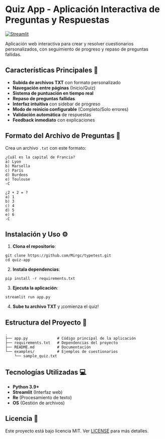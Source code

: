 # Quiz App - Aplicación Interactiva de Preguntas y Respuestas

[![Streamlit](https://static.streamlit.io/badges/streamlit_badge_black_white.svg)](https://typetest.streamlit.app/)

Aplicación web interactiva para crear y resolver cuestionarios personalizados, con seguimiento de progreso y repaso de preguntas fallidas.

## Características Principales 🚀

- **Subida de archivos TXT** con formato personalizado
- **Navegación entre páginas** (Inicio/Quiz)
- **Sistema de puntuación en tiempo real**
- **Repaso de preguntas fallidas**
- **Interfaz intuitiva** con sidebar de progreso
- **Modo de reinicio configurable** (Completo/Solo errores)
- **Validación automática** de respuestas
- **Feedback inmediato** con explicaciones

## Formato del Archivo de Preguntas 📝

Crea un archivo `.txt` con este formato:
```
¿Cuál es la capital de Francia?
a) Lyon
b) Marsella
c) París
d) Burdeos
e) Toulouse
-C

¿2 + 2 = ?
a) 1
b) 3
c) 4
d) 5
e) 6
-C
```

## Instalación y Uso ⚙️

1. **Clona el repositorio**:
```
git clone https://github.com/Mirgc/typetest.git
cd quiz-app
```

2. **Instala dependencias**:
```
pip install -r requirements.txt
```

3. **Ejecuta la aplicación**:
```
streamlit run app.py
```

4. **Sube tu archivo TXT** y ¡comienza el quiz!

## Estructura del Proyecto 📂
```
.
├── app.py             # Código principal de la aplicación
├── requirements.txt   # Dependencias del proyecto
├── README.md          # Documentación
└── examples/          # Ejemplos de cuestionarios
    └── sample_quiz.txt
```

## Tecnologías Utilizadas 💻
- **Python 3.9+**
- **Streamlit** (Interfaz web)
- **Re** (Procesamiento de texto)
- **OS** (Gestión de archivos)

## Licencia 📄
Este proyecto está bajo licencia MIT. Ver [LICENSE](LICENSE) para más detalles.
